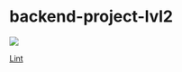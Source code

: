 # backend-project-lvl2
<a href="https://codeclimate.com/github/KirilDz/backend-project-lvl2/maintainability"><img src="https://api.codeclimate.com/v1/badges/96076a8e248fa718f62f/maintainability" /></a>

[Lint](https://github.com/KirilDz/backend-project-lvl2/workflows/lint.yml/badge.svg)
